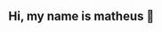 ##  Hi, my name is matheus 👋 

<!--
**FireFox38/FireFox38** is a ✨ _special_ ✨ repository because its `README.md` (this file) appears on your GitHub profile.

Here are some ideas to get you started:

- 🔭 I’m currently working on ...
- 🌱 I’m currently learning javascript.
- 👯 I’m looking to collaborate on hardware.
- 🤔 I’m looking for help with script.
- 💬 Ask me about hardware.
- 📫 How to reach me: gmail .
- 😄 Pronouns: none.
- ⚡ Fun fact: none.
- :

